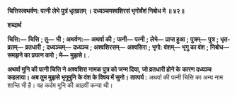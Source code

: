 **चित्तिस्त्वथर्वण: पत्नी लेभे पुत्रं धृतव्रतम् ।** **दध्यञ्चमश्वशिरसं भृगोर्वंशं निबोध मे ॥ ४२॥** 

**शब्दार्थ** 

**चित्ति:—** **चित्ति** **; तु—** **भी** **; अथर्वण:—** **अथर्वा की** **; पत्नी—** **पत्नी** **; लेभे—** **प्राप्त हुआ** **; पुत्रम्—** **पुत्र** **; धृत-व्रतम्—** **व्रतधारी** **;** **दध्यञ्चम्—** **दध्यञ्च** **; अश्वशिरसम्—** **अश्वसिरा** **; भृगो: वंशम्—** **भृगु का वंश** **; निबोध—** **समझने का प्रयत्न करो** **; मे—** **मुझसे।** **.** 

**अथर्वा मुनि की पत्नी चित्ति ने अश्वशिरा नामक पुत्र को जन्म दिया, जो व्रतधारी होने के** **कारण दध्यञ्च कहलाया। अब तुम मुझसे भृगुमुनि के वंश के विषय में सुनो।** **तात्पर्य :** अथर्वा की पत्नी चित्ति का अन्य नाम शान्ति भी है। वह कर्दम मुनि की आठवीं कन्या थी।  